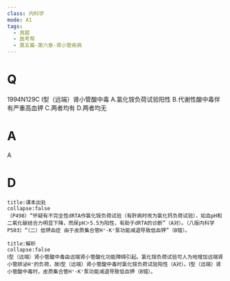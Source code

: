 ```yaml
---
class: 内科学
mode: A1
tags:
  - 真题
  - 医考帮
  - 第五篇-第六章-肾小管疾病
---
```


# Q
1994N129C Ⅰ型（远端）肾小管酸中毒
A.氯化铵负荷试验阳性
B.代谢性酸中毒伴有严重高血钾
C.两者均有
D.两者均无

# A
A
# D
```ad-note
title:课本出处
collapse:false
（P498）“怀疑有不完全性dRTA作氯化铵负荷试验（有肝病时改为氯化钙负荷试验），如血pH和二氧化碳结合力明显下降，而尿pH＞5.5为阳性，有助于dRTA的诊断”（A对）。（八版内科学P503）“（二）低钾血症 由于皮质集合管H⁺-K⁺泵功能减退导致低血钾”（B错）。
```

```ad-summary
title:解析
collapse:false
Ⅰ型（远端）肾小管酸中毒由远端肾小管酸化功能障碍引起。氯化铵负荷试验可人为地增加远端肾小管排泌H⁺的负荷，故Ⅰ型（远端）肾小管酸中毒时氯化铵负荷试验阳性（A对）。Ⅰ型（远端）肾小管酸中毒时，皮质集合管H⁺-K⁺泵功能减退导致低血钾（B错）。
```

